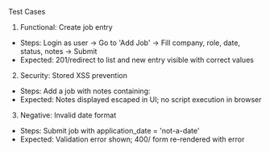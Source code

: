 Test Cases

1) Functional: Create job entry
- Steps: Login as user -> Go to 'Add Job' -> Fill company, role, date, status, notes -> Submit
- Expected: 201/redirect to list and new entry visible with correct values

2) Security: Stored XSS prevention
- Steps: Add a job with notes containing: <script>alert(1)</script>
- Expected: Notes displayed escaped in UI; no script execution in browser

3) Negative: Invalid date format
- Steps: Submit job with application_date = 'not-a-date'
- Expected: Validation error shown; 400/ form re-rendered with error
